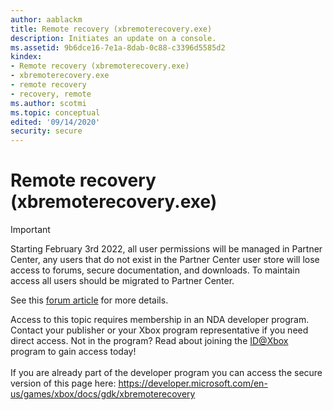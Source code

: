 ```yaml
---
author: aablackm
title: Remote recovery (xbremoterecovery.exe)
description: Initiates an update on a console.
ms.assetid: 9b6dce16-7e1a-8dab-0c88-c3396d5585d2
kindex:
- Remote recovery (xbremoterecovery.exe)
- xbremoterecovery.exe
- remote recovery
- recovery, remote
ms.author: scotmi
ms.topic: conceptual
edited: '09/14/2020'
security: secure
---
```


# Remote recovery (xbremoterecovery.exe)
> [!IMPORTANT]
> Starting February 3rd 2022, all user permissions will be managed in Partner Center, any users that do not exist in the Partner Center user store will lose access to forums, secure documentation, and downloads. To maintain access all users should be migrated to Partner Center. <p></p>See this <a href="https://forums.xboxlive.com/articles/132187/breaking-change-user-access-for-forums-secure-docu.html">forum article</a> for more details.  

 Access to this topic requires membership in an NDA developer program. Contact your publisher or your Xbox program representative if you need direct access. Not in the program? Read about joining the <a href="https://www.xbox.com/Developers/id">ID@Xbox</a> program to gain access today!  <br/><br/>If you are already part of the developer program you can access the secure version of this page here: <a target="_blank" href="https://developer.microsoft.com/en-us/games/xbox/docs/gdk/xbremoterecovery">https://developer.microsoft.com/en-us/games/xbox/docs/gdk/xbremoterecovery</a>